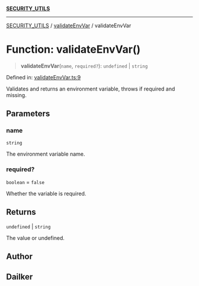 [**SECURITY_UTILS**](../../README.md)

***

[SECURITY_UTILS](../../README.md) / [validateEnvVar](../README.md) / validateEnvVar

# Function: validateEnvVar()

> **validateEnvVar**(`name`, `required?`): `undefined` \| `string`

Defined in: [validateEnvVar.ts:9](https://github.com/dailker/everyutil-js/blob/7799f3f003cb23f425be3f1c83c38483e2648188/src/security/validateEnvVar.ts#L9)

Validates and returns an environment variable, throws if required and missing.

## Parameters

### name

`string`

The environment variable name.

### required?

`boolean` = `false`

Whether the variable is required.

## Returns

`undefined` \| `string`

The value or undefined.

## Author

## Dailker

